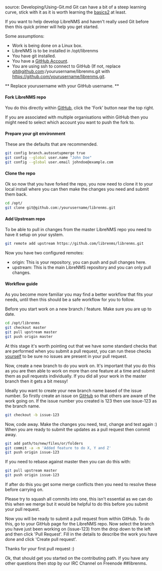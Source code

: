 source: Developing/Using-Git.md
Git can have a bit of a steep learning curve, stick with it as it is worth learning the [basics][1][2] at least.

If you want to help develop LibreNMS and haven't really used Git before then this quick primer will help you get started.

Some assumptions:

- Work is being done on a Linux box.
- LibreNMS is to be installed in /opt/librenms
- You have git installed.
- You have a [GitHub Account](https://github.com/).
- You are using ssh to connect to GitHub (If not, replace git@github.com:/yourusername/librenms.git with
https://github.com/yourusername/librenms.git.

** Replace yourusername with your GitHub username. **

#### Fork LibreNMS repo
You do this directly within [GitHub](https://github.com/librenms/librenms/fork), click the 'Fork' button near the top right.

If you are associated with multiple organisations within GitHub then you might need to select which account you want to
push the fork to.

#### Prepare your git environment
These are the defaults that are recommended.

```bash
git config branch.autosetupmerge true
git config --global user.name "John Doe"
git config --global user.email johndoe@example.com
```

#### Clone the repo
Ok so now that you have forked the repo, you now need to clone it to your local install where you can then make the
changes you need and submit them back.

```bash
cd /opt/
git clone git@github.com:/yourusername/librenms.git
```

#### Add Upstream repo
To be able to pull in changes from the master LibreNMS repo you need to have it setup on your system.

```bash
git remote add upstream https://github.com/librenms/librenms.git
```

Now you have two configured remotes:

- origin: This is your repository, you can push and pull changes here.
- upstream: This is the main LibreNMS repository and you can only pull changes.

#### Workflow guide
As you become more familiar you may find a better workflow that fits your needs, until then this should be a safe
workflow for you to follow.

Before you start work on a new branch / feature. Make sure you are up to date.
```bash
cd /opt/librenms
git checkout master
git pull upstream master
git push origin master
```

At this stage it's worth pointing out that we have some standard checks that are performed when you submit a 
pull request, you can run these checks [yourself](Validating-Code.md) to be sure no issues are present in your 
pull request.

Now, create a new branch to do you work on. It's important that you do this as you are then able to work on more than
one feature at a time and submit them as pull requests individually. If you did all your work in the master branch then
it gets a bit messy!

Ideally you want to create your new branch name based of the issue number. So firstly create an issue on
[GitHub](https://github.com/librenms/librenms/issues) so that others are aware of the work going on. If the issue number
you created is 123 then use issue-123 as the branch name.

```bash
git checkout -b issue-123
```

Now, code away. Make the changes you need, test, change and test again :) When you are ready to submit the updates as a
pull request then commit away.

```bash
git add path/to/new/files/or/folders
git commit -a -m 'Added feature to do X, Y and Z'
git push origin issue-123
```

If you need to rebase against master then you can do this with:

```bash
git pull upstream master
git push origin issue-123
```

If after do this you get some merge conflicts then you need to resolve these before carrying on.

Please try to squash all commits into one, this isn't essential as we can do this when we merge but it would 
be helpful to do this before you submit your pull request.

Now you will be ready to submit a pull request from within GitHub. To do this, go to your GitHub page for the LibreNMS
repo. Now select the branch you have just been working on (issue-123) from the drop down to the left and then click
'Pull Request'. Fill in the details to describe the work you have done and click 'Create pull request'.

Thanks for your first pull request :)

Ok, that should get you started on the contributing path. If you have any other questions then stop by our IRC Channel
on Freenode ##librenms.

[1]: http://gitready.com
[2]: http://git-scm.com/book
